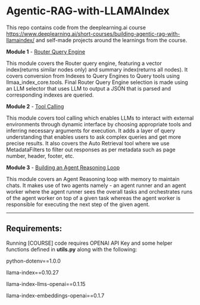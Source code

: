 # Agentic-RAG-with-LLAMAIndex

This repo contains code from the deeplearning.ai course https://www.deeplearning.ai/short-courses/building-agentic-rag-with-llamaindex/ and self-made projects around the learnings from the course.

**Module 1** - [Router Query Engine](https://github.com/AashiDutt/Agentic-RAG-with-LLAMAIndex/blob/main/%5BCOURSE%5D%20L1_Router_Engine.ipynb) 

This module covers the Router query engine, featuring a vector index(returns similar nodes only) and summary index(returns all nodes). It covers conversion from Indexes to Query Engines to Query tools using llmaa_index_core.tools. Final Router Query Engine selection is made using an LLM selector that uses LLM to output a JSON that is parsed and corresponding indexes are queried.

**Module 2** - [Tool Calling](https://github.com/AashiDutt/Agentic-RAG-with-LLAMAIndex/blob/main/%5BCOURSE%5DL2_Tool_Calling.ipynb)

This module covers tool calling which enables LLMs to interact with external environments through dynamic interface by choosing appropriate tools and inferring necessary arguments for execution. It adds a layer of query understanding that enables users to ask complex queries and get more precise results. It also covers the Auto Retrieval tool where we use MetadataFilters to filter out responses as per metadata such as page number, header, footer, etc.

**Module 3** - [Building an Agent Reasoning Loop](https://github.com/AashiDutt/Agentic-RAG-with-LLAMAIndex/blob/main/%5BCOURSE%5D%20L3_Building_an_Agent_Reasoning_Loop.ipynb)

This module covers an Agent Reasoning loop with memory to maintain chats. It makes use of two agents namely - an agent runner and an agent worker where the agent runner sees the overall tasks and orchestrates runs of the agent worker on top of a given task whereas the agent worker is responsible for executing the next step of the given agent.

-----------------------------------------------------------------------------------------------------
## **Requirements:**

Running [COURSE] code requires OPENAI API Key and some helper functions defined in **utils.py** along with the following:

python-dotenv==1.0.0

llama-index==0.10.27

llama-index-llms-openai==0.1.15

llama-index-embeddings-openai==0.1.7
